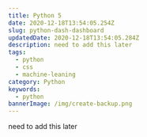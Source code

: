 ```yaml
---
title: Python 5
date: 2020-12-18T13:54:05.254Z
slug: python-dash-dashboard
updatedDate: 2020-12-18T13:54:05.284Z
description: need to add this later
tags:
  - python
  - css
  - machine-leaning
category: Python
keywords:
  - python
bannerImage: /img/create-backup.png
---
```

need to add this later